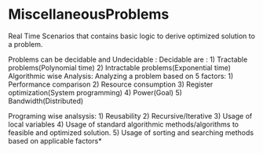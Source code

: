 # MiscellaneousProblems
Real Time Scenarios that contains basic logic to derive optimized solution to a problem.

Problems can be decidable and Undecidable :
         Decidable are : 1) Tractable problems(Polynomial time)
                         2) Intractable problems(Exponential time)
Algorithmic wise Analysis:
    Analyzing a problem based on 5 factors:
      1) Performance comparison
      2) Resource consumption
      3) Register optimization(System programming)
      4) Power(Goal)
      5) Bandwidth(Distributed)
   
Programing wise analsysis:
    1) Reusability
    2) Recursive/Iterative
    3) Usage of local variables
    4) Usage of standard algorithmic methods/algorithms to feasible and optimized solution.
    5) Usage of sorting and searching methods based on applicable factors* 

